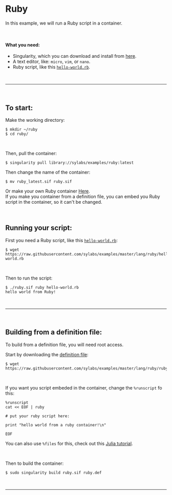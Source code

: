# Ruby

In this example, we will run a Ruby script in a container.

<br>

#### What you need:
 - Singularity, which you can download and install from [here](https://github.com/sylabs/singularity).
 - A text editor, like: `micro`, `vim`, or `nano`.
 - Ruby script, like this [`hello-world.rb`](https://raw.githubusercontent.com/sylabs/examples/master/lang/ruby/ruby.def).

<br>

____

<br>


## To start:

Make the working directory:

```
$ mkdir ~/ruby
$ cd ruby/
```

<br>

Then, pull the container:

```
$ singularity pull library://sylabs/examples/ruby:latest
```

Then change the name of the container:

```
$ mv ruby_latest.sif ruby.sif
```

Or make your own Ruby container [Here](#building-from-a-definition-file).<br>
If you make you container from a definition file, you can embed you Ruby script in the container, so it can't be changed.

<br>

## Running your script:


First you need a Ruby script, like this [`hello-world.rb`](https://raw.githubusercontent.com/sylabs/examples/master/lang/ruby/ruby.def):

```
$ wget https://raw.githubusercontent.com/sylabs/examples/master/lang/ruby/hello-world.rb
```

<br>

Then to run the script:

```
$ ./ruby.sif ruby hello-world.rb
hello world from Ruby!
```

<br>

____


<br>

## Building from a definition file:


To build from a definition file, you will need root access.

Start by downloading the [definition file](https://raw.githubusercontent.com/sylabs/examples/master/lang/ruby/ruby.def):

```
$ wget https://raw.githubusercontent.com/sylabs/examples/master/lang/ruby/ruby.def
```

<br>

If you want you script embeded in the container, change the `%runscript` fo this:

```
%runscript
cat << EOF | ruby

# put your ruby script here:

print "hello world from a ruby container!\n"

EOF
```

You can also use `%files` for this, check out this [Julia tutorial](https://github.com/sylabs/examples/tree/master/lang/julia#embed-the-script-into-your-container).

<br>

Then to build the container:

```
$ sudo singularity build ruby.sif ruby.def
```


<br>

____

<br>

